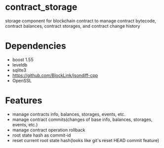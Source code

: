 contract_storage
======
storage component for blockchain contract to manage contract bytecode, contract balances, contract storages, and contract change history

# Dependencies

* boost 1.55
* leveldb
* sqlite3
* https://github.com/BlockLink/jsondiff-cpp
* OpenSSL

# Features

* manage contracts info, balances, storages, events, etc.
* manage contract commits(changes of base info, balances, storages, events, etc.)
* manage contract operation rollback
* root state hash as commit-id
* reset current root state hash(looks like git's reset HEAD commit feature)